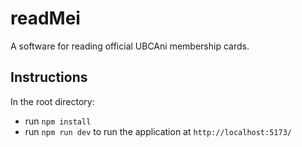 # readMei

A software for reading official UBCAni membership cards.

## Instructions

In the root directory:

- run `npm install`
- run `npm run dev` to run the application at `http://localhost:5173/`

